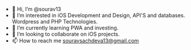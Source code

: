 - 👋 Hi, I’m @sourav13
- 👀 I’m interested in iOS Development and Design, API'S and databases. Wordpress and PHP Technologies.
- 🌱 I’m currently learning PWA and investing.
- 💞️ I’m looking to collaborate on iOS projects.
- 📫 How to reach me souravsachdeva13@gmail.com

<!---
sourav13/sourav13 is a ✨ special ✨ repository because its `README.md` (this file) appears on your GitHub profile.
You can click the Preview link to take a look at your changes.
--->
